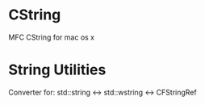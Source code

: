 # CString

MFC CString for mac os x

# String Utilities

Converter for:
std::string <-> std::wstring <-> CFStringRef
